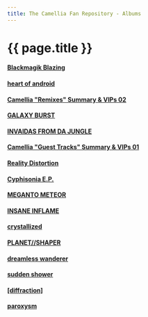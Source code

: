 ```yaml
---
title: The Camellia Fan Repository - Albums
---
```


# {{ page.title }}

#### [Blackmagik Blazing](albums/blackmagik-blazing)

#### [heart of android](albums/heart-of-android)

#### [Camellia "Remixes" Summary & VIPs 02](albums/summary02)

#### [GALAXY BURST](albums/galaxy-burst)

#### [INVAIDAS FROM DA JUNGLE](albums/invaidas-from-da-jungle)

#### [Camellia "Guest Tracks" Summary & VIPs 01](albums/summary01)

#### [Reality Distortion](albums/reality-distortion)

#### [Cyphisonia E.P.](albums/cyphisonia)

#### [MEGANTO METEOR](albums/meganto-meteor)

#### [INSANE INFLAME](albums/insane-inflame)

#### [crystallized](albums/crystallized)

#### [PLANET//SHAPER](albums/planet-shaper)

#### [dreamless wanderer](albums/dreamless-wanderer)

#### [sudden shower](albums/sudden-shower)

#### [[diffraction]](albums/diffraction)

#### [paroxysm](albums/paroxysm)
